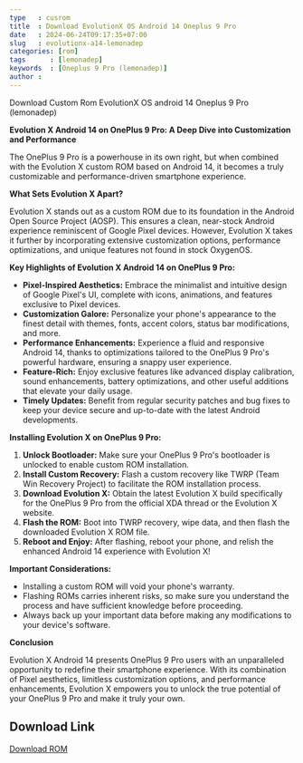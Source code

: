 ```yaml
---
type   : cusrom
title  : Download EvolutionX OS Android 14 Oneplus 9 Pro
date   : 2024-06-24T09:17:35+07:00
slug   : evolutionx-a14-lemonadep
categories: [rom]
tags      : [lemonadep]
keywords  : [Oneplus 9 Pro (lemonadep)]
author :
---
```


Download Custom Rom EvolutionX OS android 14 Oneplus 9 Pro (lemonadep)

**Evolution X Android 14 on OnePlus 9 Pro: A Deep Dive into Customization and Performance**

The OnePlus 9 Pro is a powerhouse in its own right, but when combined with the Evolution X custom ROM based on Android 14, it becomes a truly customizable and performance-driven smartphone experience.

**What Sets Evolution X Apart?**

Evolution X stands out as a custom ROM due to its foundation in the Android Open Source Project (AOSP). This ensures a clean, near-stock Android experience reminiscent of Google Pixel devices. However, Evolution X takes it further by incorporating extensive customization options, performance optimizations, and unique features not found in stock OxygenOS.

**Key Highlights of Evolution X Android 14 on OnePlus 9 Pro:**

* **Pixel-Inspired Aesthetics:** Embrace the minimalist and intuitive design of Google Pixel's UI, complete with icons, animations, and features exclusive to Pixel devices.
* **Customization Galore:** Personalize your phone's appearance to the finest detail with themes, fonts, accent colors, status bar modifications, and more.
* **Performance Enhancements:** Experience a fluid and responsive Android 14, thanks to optimizations tailored to the OnePlus 9 Pro's powerful hardware, ensuring a snappy user experience.
* **Feature-Rich:** Enjoy exclusive features like advanced display calibration, sound enhancements, battery optimizations, and other useful additions that elevate your daily usage.
* **Timely Updates:** Benefit from regular security patches and bug fixes to keep your device secure and up-to-date with the latest Android developments.

**Installing Evolution X on OnePlus 9 Pro:**

1. **Unlock Bootloader:** Make sure your OnePlus 9 Pro's bootloader is unlocked to enable custom ROM installation.
2. **Install Custom Recovery:** Flash a custom recovery like TWRP (Team Win Recovery Project) to facilitate the ROM installation process.
3. **Download Evolution X:** Obtain the latest Evolution X build specifically for the OnePlus 9 Pro from the official XDA thread or the Evolution X website.
4. **Flash the ROM:** Boot into TWRP recovery, wipe data, and then flash the downloaded Evolution X ROM file.
5. **Reboot and Enjoy:** After flashing, reboot your phone, and relish the enhanced Android 14 experience with Evolution X!

**Important Considerations:**

* Installing a custom ROM will void your phone's warranty.
* Flashing ROMs carries inherent risks, so make sure you understand the process and have sufficient knowledge before proceeding.
* Always back up your important data before making any modifications to your device's software.


**Conclusion**

Evolution X Android 14 presents OnePlus 9 Pro users with an unparalleled opportunity to redefine their smartphone experience. With its combination of Pixel aesthetics, limitless customization options, and performance enhancements, Evolution X empowers you to unlock the true potential of your OnePlus 9 Pro and make it truly your own.

## Download Link
[Download ROM](https://sourceforge.net/projects/evolution-x/files/lemonadep/14/)

